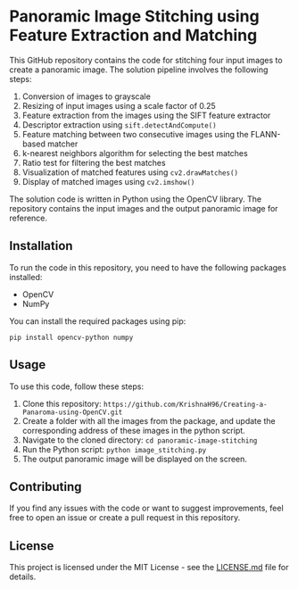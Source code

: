 

# Panoramic Image Stitching using Feature Extraction and Matching

This GitHub repository contains the code for stitching four input images to create a panoramic image. The solution pipeline involves the following steps:

1. Conversion of images to grayscale
2. Resizing of input images using a scale factor of 0.25
3. Feature extraction from the images using the SIFT feature extractor
4. Descriptor extraction using `sift.detectAndCompute()`
5. Feature matching between two consecutive images using the FLANN-based matcher 
6. k-nearest neighbors algorithm for selecting the best matches
7. Ratio test for filtering the best matches
8. Visualization of matched features using `cv2.drawMatches()`
9. Display of matched images using `cv2.imshow()`

The solution code is written in Python using the OpenCV library. The repository contains the input images and the output panoramic image for reference. 

## Installation

To run the code in this repository, you need to have the following packages installed:

- OpenCV
- NumPy

You can install the required packages using pip:

```
pip install opencv-python numpy
```

## Usage

To use this code, follow these steps:

1. Clone this repository: `https://github.com/KrishnaH96/Creating-a-Panaroma-using-OpenCV.git`
2. Create a folder with all the images from the package, and update the corresponding address of these images in the python script.
3. Navigate to the cloned directory: `cd panoramic-image-stitching`
3. Run the Python script: `python image_stitching.py`
4. The output panoramic image will be displayed on the screen.

## Contributing

If you find any issues with the code or want to suggest improvements, feel free to open an issue or create a pull request in this repository. 

## License

This project is licensed under the MIT License - see the [LICENSE.md](LICENSE.md) file for details.
